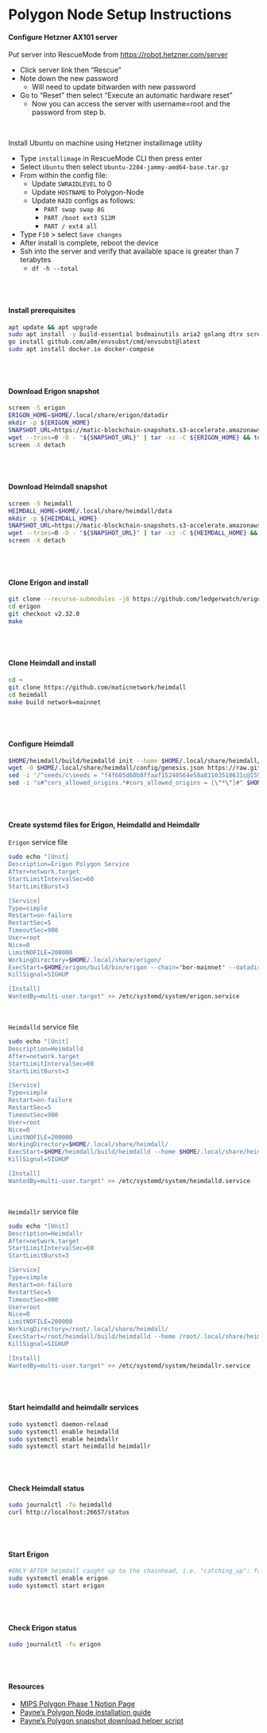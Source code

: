 # Polygon Node Setup Instructions
#### Configure Hetzner AX101 server
Put server into RescueMode from https://robot.hetzner.com/server
* Click server link then “Rescue”
* Note down the new password
    * Will need to update bitwarden with new password
* Go to “Reset” then select “Execute an automatic hardware reset” 
    * Now you can access the server with username=root and the password from step b.

<br>

Install Ubuntu on machine using Hetzner installimage utility
* Type `installimage` in RescueMode CLI then press enter
* Select `Ubuntu` then select `Ubuntu-2204-jammy-amd64-base.tar.gz`
* From within the config file:
    * Update `SWRAIDLEVEL` to 0
    * Update `HOSTNAME` to Polygon-Node
    * Update `RAID` configs as follows:
        * `PART swap swap 8G`
        * `PART /boot ext3 512M`
        * `PART / ext4 all`
* Type `F10` > select `Save changes`
* After install is complete, reboot the device
* Ssh into the server and verify that available space is greater than 7 terabytes
    * `df -h --total`

<br>
<br>

#### Install prerequisites

``` bash
apt update && apt upgrade
sudo apt install -y build-essential bsdmainutils aria2 golang dtrx screen clang cmake curl httpie jq nano wget
go install github.com/a8m/envsubst/cmd/envsubst@latest
sudo apt install docker.io docker-compose
```

<br>
<br>

#### Download Erigon snapshot

``` bash
screen -S erigon
ERIGON_HOME=$HOME/.local/share/erigon/datadir
mkdir -p ${ERIGON_HOME}
SNAPSHOT_URL=https://matic-blockchain-snapshots.s3-accelerate.amazonaws.com/matic-mainnet/erigon-archive-snapshot-2022-12-13.tar.gz
wget --tries=0 -O - "${SNAPSHOT_URL}" | tar -xz -C ${ERIGON_HOME} && touch ${ERIGON_HOME}/bootstrapped
screen -X detach 
```

<br>
<br>

#### Download Heimdall snapshot

``` bash
screen -S heimdall
HEIMDALL_HOME=$HOME/.local/share/heimdall/data
mkdir -p ${HEIMDALL_HOME}
SNAPSHOT_URL=https://matic-blockchain-snapshots.s3-accelerate.amazonaws.com/matic-mainnet/heimdall-snapshot-2022-12-26.tar.gz
wget --tries=0 -O - "${SNAPSHOT_URL}" | tar -xz -C ${HEIMDALL_HOME} && touch ${HEIMDALL_HOME}/bootstrapped
screen -X detach 
```

<br>
<br>

#### Clone Erigon and install

``` bash
git clone --recurse-submodules -j8 https://github.com/ledgerwatch/erigon.git
cd erigon
git checkout v2.32.0
make
```

<br>
<br>

#### Clone Heimdall and install

``` bash
cd ~
git clone https://github.com/maticnetwork/heimdall 
cd heimdall
make build network=mainnet
```

<br>
<br>

#### Configure Heimdall

``` bash
$HOME/heimdall/build/heimdalld init --home $HOME/.local/share/heimdall/
wget -O $HOME/.local/share/heimdall/config/genesis.json https://raw.githubusercontent.com/maticnetwork/launch/master/mainnet-v1/without-sentry/heimdall/config/genesis.json
sed -i '/^seeds/c\seeds = "f4f605d60b8ffaaf15240564e58a81103510631c@159.203.9.164:26656,4fb1bc820088764a564d4f66bba1963d47d82329@44.232.55.71:26656,2eadba4be3ce47ac8db0a3538cb923b57b41c927@35.199.4.13:26656,3b23b20017a6f348d329c102ddc0088f0a10a444@35.221.13.28:26656,25f5f65a09c56e9f1d2d90618aa70cd358aa68da@35.230.116.151:26656"' $HOME/.local/share/heimdall/config/config.toml
sed -i "s#^cors_allowed_origins.*#cors_allowed_origins = [\"*\"]#" $HOME/.local/share/heimdall/config/config.toml
```

<br>
<br>

#### Create systemd files for Erigon, Heimdalld and Heimdallr
`Erigon` service file

``` bash
sudo echo "[Unit]
Description=Erigon Polygon Service
After=network.target
StartLimitIntervalSec=60
StartLimitBurst=3

[Service]
Type=simple
Restart=on-failure
RestartSec=5
TimeoutSec=900
User=root
Nice=0
LimitNOFILE=200000
WorkingDirectory=$HOME/.local/share/erigon/
ExecStart=$HOME/erigon/build/bin/erigon --chain="bor-mainnet" --datadir="$HOME/.local/share/erigon/datadir" --ethash.dagdir="$HOME/.local/share/erigon/datadir/ethash" --snapshots="true" --bor.heimdall="http://localhost:1317" --http --http.addr="0.0.0.0" --http.port="8545" --http.compression --http.vhosts="*" --http.corsdomain="*" --http.api="eth,debug,net,trace,web3,erigon,bor" --ws --ws.compression --rpc.gascap="300000000" --metrics --metrics.addr="0.0.0.0" --metrics.port="6969"
KillSignal=SIGHUP

[Install]
WantedBy=multi-user.target" >> /etc/systemd/system/erigon.service
```

<br>

`Heimdalld` service file

``` bash
sudo echo "[Unit]
Description=Heimdalld
After=network.target
StartLimitIntervalSec=60
StartLimitBurst=3

[Service]
Type=simple
Restart=on-failure
RestartSec=5
TimeoutSec=900
User=root
Nice=0
LimitNOFILE=200000
WorkingDirectory=$HOME/.local/share/heimdall/
ExecStart=$HOME/heimdall/build/heimdalld --home $HOME/.local/share/heimdall/ start
KillSignal=SIGHUP

[Install]
WantedBy=multi-user.target" >> /etc/systemd/system/heimdalld.service
```

<br>

`Heimdallr` service file

``` bash
sudo echo "[Unit]
Description=Heimdallr
After=network.target
StartLimitIntervalSec=60
StartLimitBurst=3

[Service]
Type=simple
Restart=on-failure
RestartSec=5
TimeoutSec=900
User=root
Nice=0
LimitNOFILE=200000
WorkingDirectory=/root/.local/share/heimdall/
ExecStart=/root/heimdall/build/heimdalld --home /root/.local/share/heimdall/ rest-server --chain-id=137
KillSignal=SIGHUP

[Install]
WantedBy=multi-user.target" >> /etc/systemd/system/heimdallr.service
```

<br>
<br>

#### Start heimdalld and heimdallr services

``` bash
sudo systemctl daemon-reload
sudo systemctl enable heimdalld 
sudo systemctl enable heimdallr
sudo systemctl start heimdalld heimdallr
```

<br>
<br>

#### Check Heimdall status

``` bash
sudo journalctl -fu heimdalld
curl http://localhost:26657/status
```

<br>
<br>

#### Start Erigon

``` bash
#ONLY AFTER heimdall caught up to the chainhead, i.e. "catching_up": false in `curl http://localhost:26657/status` response
sudo systemctl enable erigon
sudo systemctl start erigon
```

<br>
<br>

#### Check Erigon status

``` bash
sudo journalctl -fu erigon
```

<br>
<br>

#### Resources

* [MIPS Polygon Phase 1 Notion Page](https://thegraphfoundation.notion.site/Polygon-Phase-1-Serving-Polygon-Subgraphs-on-The-Graph-s-Goerli-Testnet-0baf495b4442494b96afe3d0c3864e38)
* [Payne’s Polygon Node installation guide](https://thegraphfoundation.notion.site/Polygon-RPC-using-Erigon-77a651bd46544df5b59ed49f17289f7e)
* [Payne’s Polygon snapshot download helper script](https://github.com/cventastic/POKT_DOKT/blob/main/polygon/erigon/scripts/entrypoint.sh)

